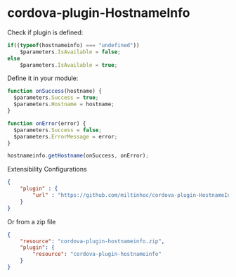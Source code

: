 # cordova-plugin-HostnameInfo

Check if plugin is defined:
```javascript
if((typeof(hostnameinfo) === "undefined"))
    $parameters.IsAvailable = false;
else
    $parameters.IsAvailable = true;
```


Define it in your module:
```javascript
function onSuccess(hostname) {
  $parameters.Success = true;
  $parameters.Hostname = hostname;
}

function onError(error) {
  $parameters.Success = false;
  $parameters.ErrorMessage = error;
}

hostnameinfo.getHostname(onSuccess, onError);
```

Extensibility Configurations
```json
{
    "plugin" : {
        "url" : "https://github.com/miltinhoc/cordova-plugin-HostnameInfo.git"
    }
}
```
Or from a zip file
```json
{
    "resource": "cordova-plugin-hostnameinfo.zip",
    "plugin": {
        "resource": "cordova-plugin-hostnameinfo"
    }
}
```
